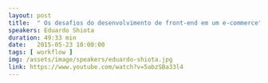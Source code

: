 ```yaml
---
layout: post
title:  " Os desafios do desenvolvimento de front-end em um e-commerce"
speakers: Eduardo Shiota
duration: 49:33 min
date:   2015-05-23 10:00:00
tags: [ workflow ]
img: /assets/image/speakers/eduardo-shiota.jpg
link: https://www.youtube.com/watch?v=5abzSBa33l4
---
```

